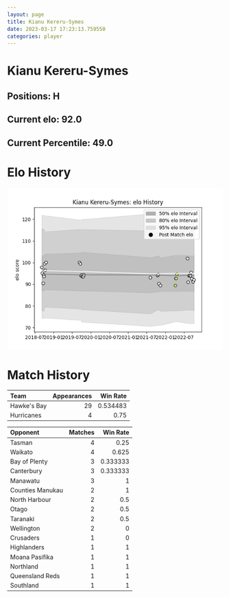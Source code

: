 ```yaml
---  
layout: page  
title: Kianu Kereru-Symes  
date: 2023-03-17 17:23:13.759550  
categories: player  
---
```

# Kianu Kereru-Symes

## Positions: H

## Current elo: 92.0

## Current Percentile: 49.0

# Elo History


![elo history](history_KianuKereru-Symes.png)
# Match History


| Team        |   Appearances |   Win Rate |
|:------------|--------------:|-----------:|
| Hawke's Bay |            29 |   0.534483 |
| Hurricanes  |             4 |   0.75     |

| Opponent         |   Matches |   Win Rate |
|:-----------------|----------:|-----------:|
| Tasman           |         4 |   0.25     |
| Waikato          |         4 |   0.625    |
| Bay of Plenty    |         3 |   0.333333 |
| Canterbury       |         3 |   0.333333 |
| Manawatu         |         3 |   1        |
| Counties Manukau |         2 |   1        |
| North Harbour    |         2 |   0.5      |
| Otago            |         2 |   0.5      |
| Taranaki         |         2 |   0.5      |
| Wellington       |         2 |   0        |
| Crusaders        |         1 |   0        |
| Highlanders      |         1 |   1        |
| Moana Pasifika   |         1 |   1        |
| Northland        |         1 |   1        |
| Queensland Reds  |         1 |   1        |
| Southland        |         1 |   1        |